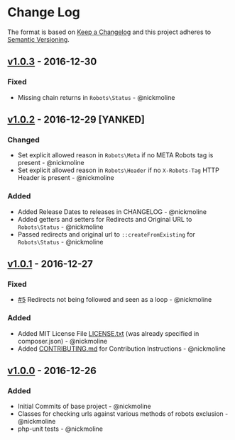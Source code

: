 # Change Log

The format is based on [Keep a Changelog](http://keepachangelog.com/)
and this project adheres to [Semantic Versioning](http://semver.org/).

## [v1.0.3] - 2016-12-30
### Fixed
- Missing chain returns in `Robots\Status` - @nickmoline

## [v1.0.2] - 2016-12-29 [YANKED]
### Changed
- Set explicit allowed reason in `Robots\Meta` if no META Robots tag is present - @nickmoline
- Set explicit allowed reason in `Robots\Header` if no `X-Robots-Tag` HTTP Header is present - @nickmoline
### Added
- Added Release Dates to releases in CHANGELOG - @nickmoline
- Added getters and setters for Redirects and Original URL to `Robots\Status` - @nickmoline
- Passed redirects and original url to `::createFromExisting` for `Robots\Status` - @nickmoline

## [v1.0.1] - 2016-12-27
### Fixed
- [#5](https://github.com/nickmoline/robots-checker/issues/5) Redirects not being followed and seen as a loop - @nickmoline
### Added
- Added MIT License File [LICENSE.txt](https://github.com/nickmoline/robots-checker/blob/master/LICENSE.txt) (was already specified in composer.json)  - @nickmoline
- Added [CONTRIBUTING.md](https://github.com/nickmoline/robots-checker/blob/master/CONTRIBUTING.md) for Contribution Instructions  - @nickmoline

## [v1.0.0] - 2016-12-26
### Added
- Initial Commits of base project - @nickmoline
- Classes for checking urls against various methods of robots exclusion - @nickmoline
- php-unit tests - @nickmoline

[Unreleased]: https://github.com/nickmoline/robots-checker
[v1.0.3]: https://github.com/nickmoline/robots-checker/releases/tag/v1.0.3
[v1.0.2]: https://github.com/nickmoline/robots-checker/releases/tag/v1.0.2
[v1.0.1]: https://github.com/nickmoline/robots-checker/releases/tag/v1.0.1
[v1.0.0]: https://github.com/nickmoline/robots-checker/releases/tag/v1.0.0
